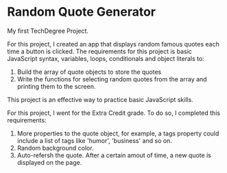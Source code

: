 # Random Quote Generator
 My first TechDegree Project.

For this project, I created an app that displays random famous quotes each time a button is clicked. 
The requirements for this project is basic JavaScript syntax, variables, loops, conditionals and object literals to:
1. Build the array of quote objects to store the quotes
2. Write the functions for selecting random quotes from the array and printing them to the screen.

This project is an effective way to practice basic JavaScript skills.

For this project, I went for the Extra Credit grade. To do so, I completed this requirements:
1. More properties to the quote object, for example, a tags property could include a list of tags like 'humor', 'business' and so on.
2. Random background color.
3. Auto-refersh the quote. After a certain amout of time, a new quote is displayed on the page.
